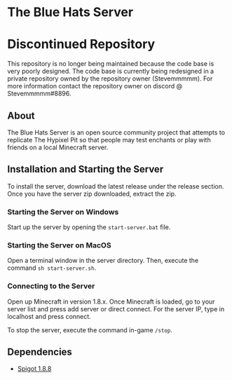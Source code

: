 # The Blue Hats Server

# Discontinued Repository

This repository is no longer being maintained because the code base is very poorly designed. The code base is currently being redesigned in a private repository owned by the repository owner (Stevemmmmm). For more information contact the repository owner on discord @ Stevemmmmm#8896.

## About

The Blue Hats Server is an open source community project that attempts to replicate The Hypixel Pit so that people may test enchants or play with friends on a local Minecraft server.

## Installation and Starting the Server

To install the server, download the latest release under the release section. Once you have the server zip downloaded, extract the zip.

### Starting the Server on Windows

Start up the server by opening the `start-server.bat` file.

### Starting the Server on MacOS

Open a terminal window in the server directory. Then, execute the command `sh start-server.sh`.

### Connecting to the Server

Open up Minecraft in version 1.8.x. Once Minecraft is loaded, go to your server list and press add server or direct connect. For the server IP, type in localhost and press connect.

To stop the server, execute the command in-game `/stop`.

## Dependencies

-   [Spigot 1.8.8](https://getbukkit.org/get/hNiHm0tuqAg1Xg7w7zudk63uHr0xo48D)
